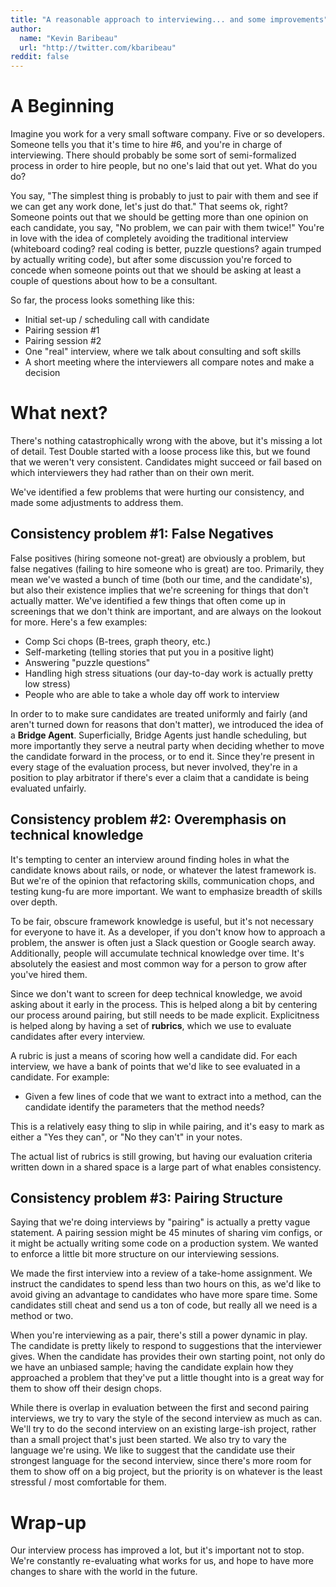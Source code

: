 ```yaml
---
title: "A reasonable approach to interviewing... and some improvements"
author:
  name: "Kevin Baribeau"
  url: "http://twitter.com/kbaribeau"
reddit: false
---
```


# A Beginning

Imagine you work for a very small software company. Five or so developers.
Someone tells you that it's time to hire #6, and you're in charge of
interviewing. There should probably be some sort of semi-formalized process in
order to hire people, but no one's laid that out yet. What do you do?

You say, "The simplest thing is probably to just to pair with them and see if
we can get any work done, let's just do that." That seems ok, right? Someone
points out that we should be getting more than one opinion on each candidate,
you say, "No problem, we can pair with them twice!" You're in love with
the idea of completely avoiding the traditional interview (whiteboard coding?
real coding is better, puzzle questions? again trumped by actually writing
code), but after some discussion you're forced to concede when someone points
out that we should be asking at least a couple of questions about how to be a
consultant.

So far, the process looks something like this:

  * Initial set-up / scheduling call with candidate
  * Pairing session #1
  * Pairing session #2
  * One "real" interview, where we talk about consulting and soft skills
  * A short meeting where the interviewers all compare notes and make a decision

# What next?

There's nothing catastrophically wrong with the above, but it's missing a lot
of detail. Test Double started with a loose process like this, but we found
that we weren't very consistent. Candidates might succeed or fail based on
which interviewers they had rather than on their own merit.

We've identified a few problems that were hurting our consistency, and made some
adjustments to address them.

##  Consistency problem #1: False Negatives

False positives (hiring someone not-great) are obviously a problem, but false
negatives (failing to hire someone who is great) are too. Primarily, they mean
we've wasted a bunch of time (both our time, and the candidate's), but also
their existence implies that we're screening for things that don't actually
matter. We've identified a few things that often come up in screenings that
we don't think are important, and are always on the lookout for more. Here's
a few examples:

   * Comp Sci chops (B-trees, graph theory, etc.)
   * Self-marketing (telling stories that put you in a positive light)
   * Answering "puzzle questions"
   * Handling high stress situations (our day-to-day work is actually pretty low stress)
   * People who are able to take a whole day off work to interview

In order to to make sure candidates are treated uniformly and fairly (and
aren't turned down for reasons that don't matter), we introduced the idea of a
**Bridge Agent**.  Superficially, Bridge Agents just handle scheduling, but
more importantly they serve a neutral party when deciding whether to move the
candidate forward in the process, or to end it. Since they're present in every
stage of the evaluation process, but never involved, they're in a position to
play arbitrator if there's ever a claim that a candidate is being evaluated
unfairly.


## Consistency problem #2: Overemphasis on technical knowledge

It's tempting to center an interview around finding holes in what the candidate
knows about rails, or node, or whatever the latest framework is. But we're of
the opinion that refactoring skills, communication chops, and testing kung-fu
are more important. We want to emphasize breadth of skills over depth.

To be fair, obscure framework knowledge is useful, but it's not necessary for
everyone to have it. As a developer, if you don't know how to approach a
problem, the answer is often just a Slack question or Google search away.
Additionally, people will accumulate technical knowledge over time. It's
absolutely the easiest and most common way for a person to grow after you've
hired them.

Since we don't want to screen for deep technical knowledge, we avoid
asking about it early in the process. This is helped along a bit by centering
our process around pairing, but still needs to be made explicit. Explicitness
is helped along by having a set of **rubrics**, which we use to evaluate candidates
after every interview.

A rubric is just a means of scoring how well a candidate did. For each
interview, we have a bank of points that we'd like to see evaluated in a
candidate. For example:

* Given a few lines of code that we want to extract into a method, can the candidate identify the parameters that the method needs?

This is a relatively easy thing to slip in while pairing, and it's easy to mark
as either a "Yes they can", or "No they can't" in your notes.

The actual list of rubrics is still growing, but having our evaluation criteria written
down in a shared space is a large part of what enables consistency.

## Consistency problem #3: Pairing Structure

Saying that we're doing interviews by "pairing" is actually a pretty vague
statement. A pairing session might be 45 minutes of sharing vim configs, or it
might be actually writing some code on a production system. We wanted to
enforce a little bit more structure on our interviewing sessions.

We made the first interview into a review of a take-home assignment.
We instruct the candidates to spend less than two hours on this, as we'd like
to avoid giving an advantage to candidates who have more spare time. Some
candidates still cheat and send us a ton of code, but really all we need is a
method or two.

When you're interviewing as a pair, there's still a power dynamic in play. The
candidate is pretty likely to respond to suggestions that the interviewer
gives. When the candidate has provides their own starting point, not only do we
have an unbiased sample; having the candidate explain how they approached a
problem that they've put a little thought into is a great way for them to show
off their design chops.

While there is overlap in evaluation between the first and second pairing
interviews, we try to vary the style of the second interview as much as can.
We'll try to do the second interview on an existing large-ish project, rather
than a small project that's just been started. We also try to vary the language
we're using. We like to suggest that the candidate use their strongest language
for the second interview, since there's more room for them to show off on a big
project, but the priority is on whatever is the least stressful / most
comfortable for them.


# Wrap-up

Our interview process has improved a lot, but it's important not to stop. We're
constantly re-evaluating what works for us, and hope to have more changes to
share with the world in the future.

